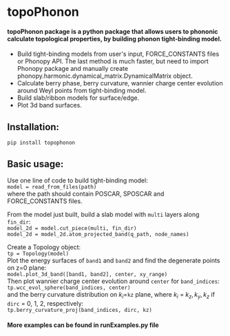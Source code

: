 # topoPhonon
#### topoPhonon package is a python package that allows users to phononic calculate topological properties, by building phonon tight-binding model.
* Build tight-binding models from user's input, FORCE_CONSTANTS files or Phonopy API. The last method is much faster, but need to import Phonopy package and manually create phonopy.harmonic.dynamical_matrix.DynamicalMatrix object.  
* Calculate berry phase, berry curvature, wannier charge center evolution around Weyl points from tight-binding model.  
* Build slab/ribbon models for surface/edge.  
* Plot 3d band surfaces.   

## Installation:

`pip install topophonon` 

## Basic usage:  

Use one line of code to build tight-binding model:  
`model = read_from_files(path)`  
where the path should contain POSCAR, SPOSCAR and FORCE_CONSTANTS files.   

From the model just built, build a slab model with `multi` layers along `fin_dir`:     
`model_2d = model.cut_piece(multi, fin_dir)`  
`model_2d = model_2d.atom_projected_band(q_path, node_names)`  

Create a Topology object:  
`tp = Topology(model)`  
Plot the energy surfaces of `band1` and `band2` and find the degenerate points on z=0 plane:  
`model.plot_3d_band([band1, band2], center, xy_range)`  
Then plot wannier charge center evolution around `center` for `band_indices`:  
`tp.wcc_evol_sphere(band_indices, center)`  
and the berry curvature distribution on $k_i$=`kz` plane, where $k_i$ = $k_z, k_y, k_z$ if `dirc` = 0, 1, 2, respectively:  
`tp.berry_curvature_proj(band_indices, dirc, kz)`  


#### More examples can be found in runExamples.py file
